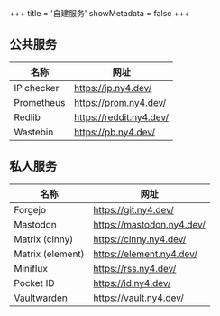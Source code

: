 +++
title = '自建服务'
showMetadata = false
+++

## 公共服务

| 名称                      | 网址                                               |
| ------------------------- | -------------------------------------------------- |
| IP checker                | https://ip.ny4.dev/                                |
| Prometheus                | https://prom.ny4.dev/                              |
| Redlib                    | https://reddit.ny4.dev/                            |
| Wastebin                  | https://pb.ny4.dev/                                |

## 私人服务

| 名称             | 网址                      |
| ---------------- | ------------------------- |
| Forgejo          | https://git.ny4.dev/      |
| Mastodon         | https://mastodon.ny4.dev/ |
| Matrix (cinny)   | https://cinny.ny4.dev/    |
| Matrix (element) | https://element.ny4.dev/  |
| Miniflux         | https://rss.ny4.dev/      |
| Pocket ID        | https://id.ny4.dev/       |
| Vaultwarden      | https://vault.ny4.dev/    |
